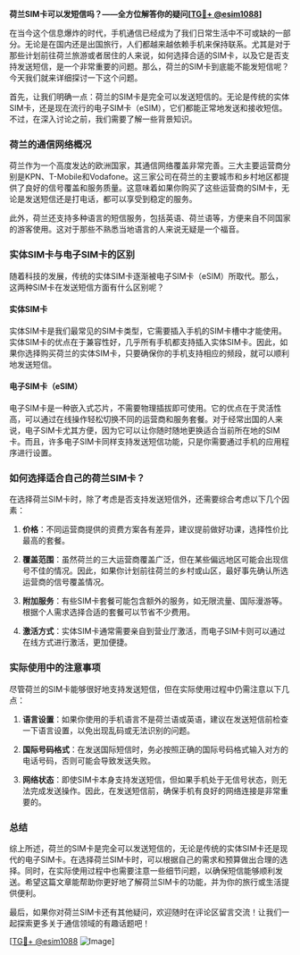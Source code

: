 **荷兰SIM卡可以发短信吗？——全方位解答你的疑问[[TG💪+ @esim1088](https://t.me/s/esim1088)]**

在当今这个信息爆炸的时代，手机通信已经成为了我们日常生活中不可或缺的一部分。无论是在国内还是出国旅行，人们都越来越依赖手机来保持联系。尤其是对于那些计划前往荷兰旅游或者居住的人来说，如何选择合适的SIM卡，以及它是否支持发送短信，是一个非常重要的问题。那么，荷兰的SIM卡到底能不能发短信呢？今天我们就来详细探讨一下这个问题。

首先，让我们明确一点：荷兰的SIM卡是完全可以发送短信的。无论是传统的实体SIM卡，还是现在流行的电子SIM卡（eSIM），它们都能正常地发送和接收短信。不过，在深入讨论之前，我们需要了解一些背景知识。

### 荷兰的通信网络概况

荷兰作为一个高度发达的欧洲国家，其通信网络覆盖非常完善。三大主要运营商分别是KPN、T-Mobile和Vodafone。这三家公司在荷兰的主要城市和乡村地区都提供了良好的信号覆盖和服务质量。这意味着如果你购买了这些运营商的SIM卡，无论是发送短信还是打电话，都可以享受到稳定的服务。

此外，荷兰还支持多种语言的短信服务，包括英语、荷兰语等，方便来自不同国家的游客使用。这对于那些不熟悉当地语言的人来说无疑是一个福音。

### 实体SIM卡与电子SIM卡的区别

随着科技的发展，传统的实体SIM卡逐渐被电子SIM卡（eSIM）所取代。那么，这两种SIM卡在发送短信方面有什么区别呢？

#### 实体SIM卡

实体SIM卡是我们最常见的SIM卡类型，它需要插入手机的SIM卡槽中才能使用。实体SIM卡的优点在于兼容性好，几乎所有手机都支持插入实体SIM卡。因此，如果你选择购买荷兰的实体SIM卡，只要确保你的手机支持相应的频段，就可以顺利地发送短信。

#### 电子SIM卡（eSIM）

电子SIM卡是一种嵌入式芯片，不需要物理插拔即可使用。它的优点在于灵活性高，可以通过在线操作轻松切换不同的运营商和服务套餐。对于经常出国的人来说，电子SIM卡尤其方便，因为它可以让你随时随地更换适合当前所在地的SIM卡。而且，许多电子SIM卡同样支持发送短信功能，只是你需要通过手机的应用程序进行设置。

### 如何选择适合自己的荷兰SIM卡？

在选择荷兰SIM卡时，除了考虑是否支持发送短信外，还需要综合考虑以下几个因素：

1. **价格**：不同运营商提供的资费方案各有差异，建议提前做好功课，选择性价比最高的套餐。
   
2. **覆盖范围**：虽然荷兰的三大运营商覆盖广泛，但在某些偏远地区可能会出现信号不佳的情况。因此，如果你计划前往荷兰的乡村或山区，最好事先确认所选运营商的信号覆盖情况。

3. **附加服务**：有些SIM卡套餐可能包含额外的服务，如无限流量、国际漫游等。根据个人需求选择合适的套餐可以节省不少费用。

4. **激活方式**：实体SIM卡通常需要亲自到营业厅激活，而电子SIM卡则可以通过在线方式进行激活，更加便捷。

### 实际使用中的注意事项

尽管荷兰的SIM卡能够很好地支持发送短信，但在实际使用过程中仍需注意以下几点：

1. **语言设置**：如果你使用的手机语言不是荷兰语或英语，建议在发送短信前检查一下语言设置，以免出现乱码或无法识别的问题。

2. **国际号码格式**：在发送国际短信时，务必按照正确的国际号码格式输入对方的电话号码，否则可能会导致发送失败。

3. **网络状态**：即使SIM卡本身支持发送短信，但如果手机处于无信号状态，则无法完成发送操作。因此，在发送短信前，确保手机有良好的网络连接是非常重要的。

### 总结

综上所述，荷兰的SIM卡是完全可以发送短信的，无论是传统的实体SIM卡还是现代的电子SIM卡。在选择荷兰SIM卡时，可以根据自己的需求和预算做出合理的选择。同时，在实际使用过程中也需要注意一些细节问题，以确保短信能够顺利发送。希望这篇文章能帮助你更好地了解荷兰SIM卡的功能，并为你的旅行或生活提供便利。

最后，如果你对荷兰SIM卡还有其他疑问，欢迎随时在评论区留言交流！让我们一起探索更多关于通信领域的有趣话题吧！

[[TG💪+ @esim1088](https://t.me/s/esim1088) ![Image](https://i.postimg.cc/4NQfJmqS/Snipaste-2025-05-13-00-14-12.png)]